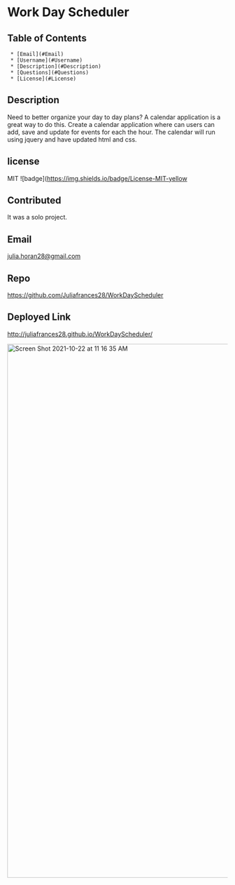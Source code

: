 # Work Day Scheduler 

   ## Table of Contents
     * [Email](#Email)
     * [Username](#Username)
     * [Description](#Description)
     * [Questions](#Questions)
     * [License](#License)
     
  ## Description
  Need to better organize your day to day plans? A calendar application is a great way to do this. Create a calendar application where  can users can add, save and update for events for each the hour. The calendar will run using jquery and have updated html and css. 

  ## license 
   MIT
  ![badge](https://img.shields.io/badge/License-MIT-yellow

  ## Contributed
  It was a solo project.   

  ## Email 
  julia.horan28@gmail.com

  ## Repo
  https://github.com/Juliafrances28/WorkDayScheduler

  ## Deployed Link 
  http://juliafrances28.github.io/WorkDayScheduler/

<img width="1218" alt="Screen Shot 2021-10-22 at 11 16 35 AM" src="https://user-images.githubusercontent.com/67694214/138480370-b13817a3-6cf3-429d-b69a-f7805fd7b039.png">
